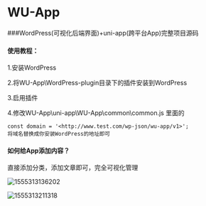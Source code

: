 # WU-App
###WordPress(可视化后端界面)+uni-app(跨平台App)完整项目源码

#### 使用教程：

1.安装WordPress

2.将WU-App\WordPress-plugin目录下的插件安装到WordPress

3.启用插件

4.修改WU-App\uni-app\WU-App\common\common.js 里面的

```
const domain = '<http://www.test.com/wp-json/wu-app/v1>';
将域名替换成你安装WordPress的地址即可
```

#### 如何给App添加内容？

直接添加分类，添加文章即可，完全可视化管理

![1555313136202](https://github.com/bawangxx/WU-App/blob/master/img/1555313136202.png)

![1555313211318](https://github.com/bawangxx/WU-App/blob/master/img/1555313211318.png)



